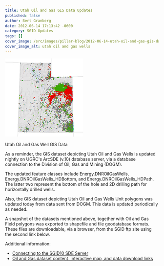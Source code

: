 ```yaml
---
title: Utah Oil and Gas GIS Data Updates
published: false
author: Bert Granberg
date: 2012-06-14 17:13:42 -0600
category: SGID Updates
tags: []
cover_image: /src/images/pillar-blog/2012-06-14-utah-oil-and-gas-gis-data-updates/utah-oil-and-gas-wells.png
cover_image_alt: utah oil and gas wells
---
```


![utah oil and gas wells](../../images/pillar-blog/2012-06-14-utah-oil-and-gas-gis-data-updates/utah-oil-and-gas-wells.png)

Utah Oil and Gas Well GIS Data

<p>As a reminder, the GIS dataset depicting Utah Oil and Gas Wells is updated nightly on UGRC's ArcSDE (v.10) database server, via a database connection to the Division of Oil, Gas and Mining (DOGM).</p>
<p>The updated feature classes include Energy.DNROilGasWells, Energy.DNROilGasWells_HDBottom, and Energy.DNROilGasWells_HDPath. The latter two represent the bottom of the hole and 2D drilling path for horizontally drilled wells.</p>
<p>Also, the GIS dataset depicting Utah Oil and Gas Wells Unit polygons was updated today from data sent from DOGM. This data is updated periodically as needed.</p>
<p>A snapshot of the datasets mentioned above, together with Oil and Gas Field polygons was exported to shapefile and file geodatabase formats. These files are downloadable, via a browser, from the SGID ftp site using the second link below.</p>
<p>Additional information:</p>
<ul>
<li><a title="How to Connect to the SGID via ArcSDE" href="/documentation/sgid/open-sgid">Connecting to the SGID10 SDE Server</a></li>
<li><a title="Oil and Gas" href="/products/sgid/energy/">Oil and Gas dataset content, interactive map, and data download links</a></li>
</ul>
